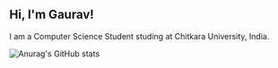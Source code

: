 ## Hi, I'm Gaurav!

I am a Computer Science Student studing at Chitkara University, India.<br/>




![Anurag's GitHub stats](https://github-readme-stats.vercel.app/api?username=Gauravsandhu&show_icons=true&theme=radical)
